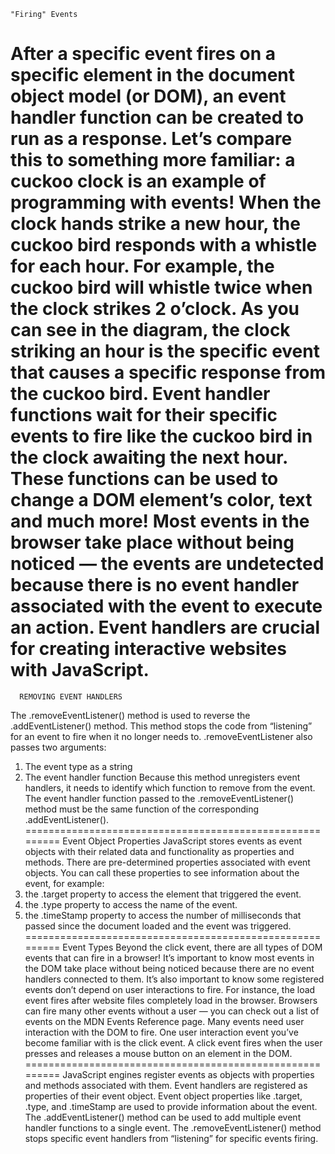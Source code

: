     "Firing" Events
After a specific event fires on a specific element in the document object model (or DOM), an event handler function can be created to run as a response. 
Let’s compare this to something more familiar: a cuckoo clock is an example of programming with events! When the clock hands strike a new hour, the cuckoo bird responds with a whistle for each hour. For example, the cuckoo bird will whistle twice when the clock strikes 2 o’clock.
As you can see in the diagram, the clock striking an hour is the specific event that causes a specific response from the cuckoo bird. Event handler functions wait for their specific events to fire like the cuckoo bird in the clock awaiting the next hour. These functions can be used to change a DOM element’s color, text and much more!
Most events in the browser take place without being noticed — the events are undetected because there is no event handler associated with the event to execute an action. Event handlers are crucial for creating interactive websites with JavaScript.
=========================================================
      REMOVING EVENT HANDLERS
The .removeEventListener() method is used to reverse the .addEventListener() method. This method stops the code from “listening” for an event to fire when it no longer needs to. .removeEventListener also passes two arguments:
1. The event type as a string
2. The event handler function
Because this method unregisters event handlers, it needs to identify which function to remove from the event. The event handler function passed to the .removeEventListener() method must be the same function of the corresponding .addEventListener().
=========================================================
     Event Object Properties
JavaScript stores events as event objects with their related data and functionality as properties and methods. There are pre-determined properties associated with event objects. You can call these properties to see information about the event, for example:
1. the .target property to access the element that triggered the event.
2. the .type property to access the name of the event.
3. the .timeStamp property to access the number of milliseconds that passed since the document loaded and the event was triggered.
=========================================================
     Event Types
Beyond the click event, there are all types of DOM events that can fire in a browser! It’s important to know most events in the DOM take place without being noticed because there are no event handlers connected to them.
It’s also important to know some registered events don’t depend on user interactions to fire. For instance, the load event fires after website files completely load in the browser.
Browsers can fire many other events without a user — you can check out a list of events on the MDN Events Reference page.
Many events need user interaction with the DOM to fire. One user interaction event you’ve become familiar with is the click event. A click event fires when the user presses and releases a mouse button on an element in the DOM.
=========================================================
JavaScript engines register events as objects with properties and methods associated with them.
Event handlers are registered as properties of their event object.
Event object properties like .target, .type, and .timeStamp are used to provide information about the event.
The .addEventListener() method can be used to add multiple event handler functions to a single event.
The .removeEventListener() method stops specific event handlers from “listening” for specific events firing.

